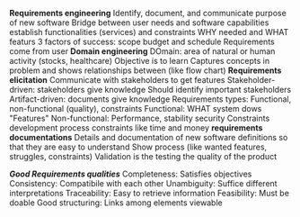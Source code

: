 
**Requirements engineering**
    Identify, document, and communicate purpose of new software
    Bridge between user needs and software capabilities
    establish functionalities (services) and constraints
    WHY needed and WHAT featurs
    3 factors of success: scope budget and schedule
    Requirements come from user
**Domain engineering**
    DOmain: area of natural or human activity (stocks, healthcare)
    Objective is to learn
    Captures concepts in problem and shows relationships between (like flow chart)
**Requirements elicitation**
    Communicate with stakeholders to get features
    Stakeholder-driven: stakeholders give knowledge
            Should identify important stakeholders
    Artifact-driven: documents give knowledge
    Requirements types: Functional, non-functional (quality), constraints
    Functional: 
        WHAT system dows
        "Features"
    Non-functional:
        Performance,
        stability
        security
    Constraints
        development process constraints like time and money
**requirements documentations**
    Details and documentation of new software
    definitions so that they are easy to understand
    Show process (like wanted features, struggles, constraints)
    Validation is the testing the quality of the product

***Good Requirements qualities***
    Completeness: Satisfies objectives
    Consistency: Compatibile with each other
    Unambiguity: Suffice different interpretations
    Traceability: Easy to retrieve information
    Feasibility: Must be doable
    Good structuring: Links among elements viewable